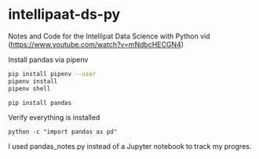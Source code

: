 # intellipaat-ds-py
Notes and Code for the Intellipat Data Science with Python vid (https://www.youtube.com/watch?v=mNdbcHECGN4)

Install pandas via pipenv

```bash
pip install pipenv --user
pipenv install 
pipenv shell

pip install pandas
```

Verify everything is installed

`python -c "import pandas as pd"`


I used pandas_notes.py instead of a Jupyter notebook to track my progres.

